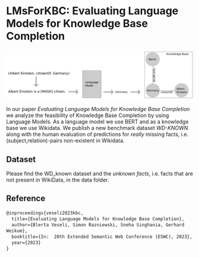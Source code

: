 # LMsForKBC: Evaluating Language Models for Knowledge Base Completion


![alt text](https://github.com/bveseli/LMsForKBC/blob/main/img/LMsForKBC(non_transparent).png)


In our paper *Evaluating Language Models for Knowledge Base Completion* we analyze the feasibility of Knowledge Base Completion by using Language Models. 
As a language model we use BERT and as a knowledge base we use Wikidata. We publish a new benchmark dataset *WD-KNOWN* along with the human evaluation of predictions for *really* missing facts, i.e. (subject,relation)-pairs non-existent in Wikidata. 
 

## Dataset
Please find the WD_known dataset and the *unknown facts*, i.e. facts that are not present in WikiData, in the data folder. 
## Reference

```
@inproceedings{veseli2023kbc,
  title={Evaluating Language Models for Knowledge Base Completion},
  author={Blerta Veseli, Simon Razniewski, Sneha Singhania, Gerhard Weikum},
  booktitle={In:  20th Extended Semantic Web Conference (ESWC), 2023},
  year={2023}
}
```
